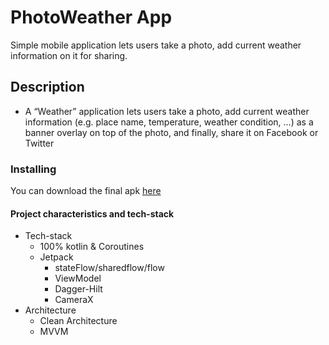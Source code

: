 # PhotoWeather App
Simple mobile application lets users take a photo, add current weather information on it for sharing.
## Description
* A “Weather” application lets users take a photo, add current weather information (e.g. place name, temperature, weather condition, …) as a banner overlay on top of the photo, and finally, share it on Facebook or Twitter 
    
    


### Installing
You can download the final apk [here](https://drive.google.com/file/d/1rev1O-wB7lCaP1EaPUYdOyz3W50T0gTa/view?usp=drivesdk)

#### Project characteristics and tech-stack
* Tech-stack
    * 100% kotlin & Coroutines
    * Jetpack
        * stateFlow/sharedflow/flow
        * ViewModel
        * Dagger-Hilt
        * CameraX
* Architecture
    * Clean Architecture
    * MVVM
